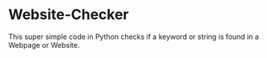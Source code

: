 # Website-Checker
This super simple code in Python checks if a keyword or string is found in a Webpage or Website.
